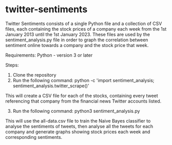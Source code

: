 # twitter-sentiments
Twitter Sentiments consists of a single Python file and a collection of CSV files, each containing the stock prices of a company each week from the 1st January 2013 until the 1st January 2023. These files are used by the sentiment_analysis.py file in order to graph the correlation between sentiment online towards a company and the stock price that week.

Requirements:
Python - version 3 or later

Steps:
1. Clone the repository
2. Run the following command:
    python -c 'import sentiment_analysis; sentiment_analysis.twitter_scrape()'

This will create a CSV file for each of the stocks, containing every tweet referencing that company from the financial news Twitter accounts listed.

3. Run the following command:
    python3 sentiment_analysis.py

This will use the all-data.csv file to train the Naive Bayes classifier to analyse the sentiments of tweets, then analyse all the tweets for each company and generate graphs showing stock prices each week and corresponding sentiments.
